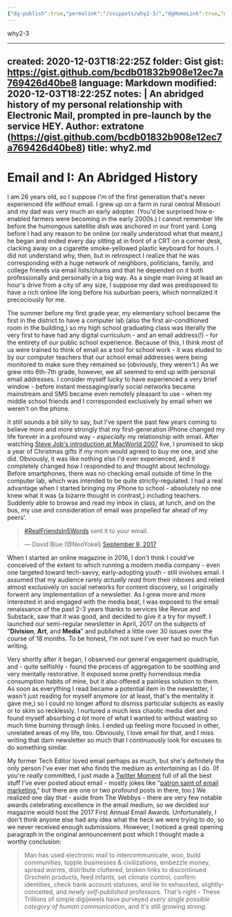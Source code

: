 ```yaml
---
{"dg-publish":true,"permalink":"/snippets/why2-3/","dgHomeLink":true,"dgPassFrontmatter":false}
---
```


why2-3

---
created: 2020-12-03T18:22:25Z
folder: Gist
gist: https://gist.github.com/bcdb01832b908e12ec7a769426d40be8
language: Markdown
modified: 2020-12-03T18:22:25Z
notes: |
    An abridged history of my personal relationship with Electronic Mail, prompted in pre-launch by the service HEY.
    Author: extratone (https://gist.github.com/bcdb01832b908e12ec7a769426d40be8)
title: why2.md
---

# Email and I: An Abridged History

I am 26 years old, so I suppose I'm of the first generation that's never experienced life *without* email. I grew up on a farm in rural central Missouri and my dad was very much an early adopter. (You'd be surprised how e-enabled farmers were becoming in the early 2000s.) I cannot remember life before the humongous satellite dish was anchored in our front yard. Long before I had any reason to be online (or really understood what that meant,) he began and ended every day sitting at in front of a CRT on a corner desk, clacking away on a cigarette smoke-yellowed plastic keyboard for hours. I did not understand why, then, but in retrospect I realize that he was corresponding with a huge network of neighbors, politicians, family, and college friends via email lists/chains and that he depended on it both professionally and personally in a big way. As a single man living at least an hour's drive from a city of any size, I suppose my dad was predisposed to have a rich online life long before his suburban peers, which normalized it precociously for me.

The summer before my first grade year, my elementary school became the first in the district to have a computer lab (also the first air-conditioned room in the building,) so my high school graduating class was literally the very first to have had any digital curriculum - and an email address(!) - for the entirety of our public school experience. Because of this, I think most of us were trained to think of email as a tool for school work - it was eluded to by our computer teachers that our school email addresses were being monitored to make sure they remained so (obviously, they weren't.) As we grew into 6th-7th grade, however, we all seemed to end up with personal email addresses. I consider myself lucky to have experienced a very brief window - before instant messaging/early social networks became mainstream and SMS became even remotely pleasant to use - when my middle school friends and I corresponded exclusively by email when we weren't on the phone.

It still sounds a bit silly to say, but I've spent the past few years coming to believe more and more strongly that my first-generation iPhone changed my life forever in a profound way - *especially* my relationship with email. After watching [Steve Job's introduction at MacWorld 2007](https://www.howtogeek.com/674796/how-to-archive-or-delete-a-facebook-group/) live, I promised to skip a year of Christmas gifts if my mom would agreed to buy me one, and she did. Obviously, it was like nothing else I'd ever experienced, and it completely changed how I responded to and thought about technology. Before smartphones, there was no checking email outside of time in the computer lab, which was intended to be quite strictly-regulated. I had a real advantage when I started bringing my iPhone to school - absolutely no one knew what it was (a bizarre thought in contrast,) including teachers. Suddenly able to browse and read my inbox in class, at lunch, and on the bus, my use and consideration of email was propelled far ahead of my peers'.

<blockquote class="twitter-tweet tw-align-center"><p lang="en" dir="ltr"><a href="https://twitter.com/hashtag/RealFriendsIn5Words?src=hash&amp;ref_src=twsrc%5Etfw">#RealFriendsIn5Words</a> sent it to your email.</p>&mdash; David Blue (@NeoYokel) <a href="https://twitter.com/NeoYokel/status/906468410976079872?ref_src=twsrc%5Etfw">September 9, 2017</a></blockquote> <script async src="https://platform.twitter.com/widgets.js" charset="utf-8"></script>

When I started an online magazine in 2016, I don't think I could've conceived of the extent to which running a modern media company - even one targeted toward tech-savvy, early-adopting youth - still involves email. I assumed that my audience rarely *actually read* from their inboxes and relied almost exclusively on social networks for content discovery, so I originally forwent any implementation of a newsletter. As I grew more and more interested in and engaged with the media beat, I was exposed to the email renaissance of the past 2-3 years thanks to services like Revue and Substack, saw that it was good, and decided to give it a try for myself. I launched our semi-regular newsletter in April, 2017 on the subjects of "**Division**, **Art**, and **Media**" and published a little over 30 issues over the course of 18 months. To be honest, I'm not sure I've ever had so much fun writing. 

Very shortly after it began, I observed our general engagement quadruple, and - quite selfishly - found the process of aggregation to be soothing and very mentally restorative. It exposed some pretty horrendous media consumption habits of mine, but it also offered a painless solution to them. As soon as everything I read became a potential item in the newsletter, I wasn't just reading for myself anymore (or at least, that's the mentality it gave me,) so I could no longer afford to dismiss particular subjects as easily or to skim so recklessly. I nurtured a much less chaotic media diet and found myself absorbing *a lot* more of what I wanted to without wasting so much time burning through links. I ended up feeling more focused in other, unrelated areas of my life, too. Obviously, I love email for that, and I miss writing that darn newsletter so much that I continuously look for excuses to do something similar.

My former Tech Editor loved email perhaps as much, but she's definitely the only person I've ever met who finds the medium as *entertaining* as I do. (If you're *really* committed, I just made a [Twitter Moment](https://twitter.com/i/events/1272514574420500481?s=13) full of all the best stuff I've ever posted about email - mostly jokes like "[patron saint of email marketing](https://twitter.com/NeoYokel/status/921352650788130822)," but there are one or two profound posts in there, too.) We realized one day that - aside from The Webbys - there are very few notable awards celebrating excellence in the email medium, so we decided our magazine would host the 2017 First Annual Email Awards. Unfortunately, I don't think anyone else had any idea what the heck we were trying to do, so we never received enough submissions. However, I noticed a great opening paragraph in the original announcement post which I thought made a worthy conclusion:

> Man has used electronic mail to intercommunicate, woo, build communities, topple businesses & civilizations, embezzle money, spread worms, distribute cluttered, broken links to discontinued Orscheln products, feed infants, set climate control, confirm identities, check bank account statuses, and lie to exhausted, slightly-conceited, and *newly self-published* professors. That's right - These Trillions of simple digijewels have purveyed *every single possible category of human communication*, and it's still growing strong.